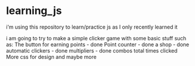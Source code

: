# learning_js
i'm using this repository to learn/practice js as I only recently learned it

i am going to try to make a simple clicker game with some basic stuff such as:
  The button for earning points - done
  Point counter - done
  a shop - done
  automatic clickers - done
  multipliers - done
  combos
  total times clicked
  More css for design
  and maybe more
